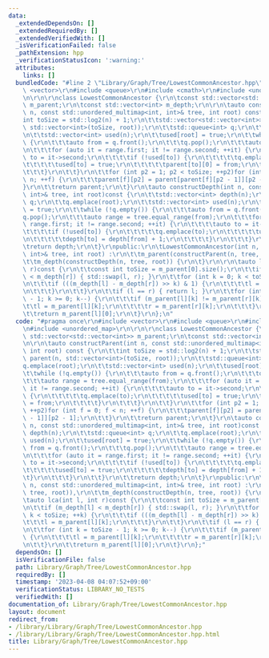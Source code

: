 ```yaml
---
data:
  _extendedDependsOn: []
  _extendedRequiredBy: []
  _extendedVerifiedWith: []
  _isVerificationFailed: false
  _pathExtension: hpp
  _verificationStatusIcon: ':warning:'
  attributes:
    links: []
  bundledCode: "#line 2 \"Library/Graph/Tree/LowestCommonAncestor.hpp\"\n#include\
    \ <vector>\r\n#include <queue>\r\n#include <cmath>\r\n#include <unordered_map>\r\
    \n\r\n\r\nclass LowestCommonAncestor {\r\n\tconst std::vector<std::vector<int>>\
    \ m_parent;\r\n\tconst std::vector<int> m_depth;\r\n\r\n\tauto constructParent(int\
    \ n, const std::unordered_multimap<int, int>& tree, int root) const {\r\n\t\t\
    int toSize = std::log2(n) + 1;\r\n\t\tstd::vector<std::vector<int>> parent(n,\
    \ std::vector<int>(toSize, root));\r\n\t\tstd::queue<int> q;\r\n\t\tq.emplace(root);\r\
    \n\t\tstd::vector<int> used(n);\r\n\t\tused[root] = true;\r\n\t\twhile (!q.empty())\
    \ {\r\n\t\t\tauto from = q.front();\r\n\t\t\tq.pop();\r\n\t\t\tauto range = tree.equal_range(from);\r\
    \n\t\t\tfor (auto it = range.first; it != range.second; ++it) {\r\n\t\t\t\tauto\
    \ to = it->second;\r\n\t\t\t\tif (!used[to]) {\r\n\t\t\t\t\tq.emplace(to);\r\n\
    \t\t\t\t\tused[to] = true;\r\n\t\t\t\t\tparent[to][0] = from;\r\n\t\t\t\t}\r\n\
    \t\t\t}\r\n\t\t}\r\n\t\tfor (int p2 = 1; p2 < toSize; ++p2)for (int f = 0; f <\
    \ n; ++f) {\r\n\t\t\tparent[f][p2] = parent[parent[f][p2 - 1]][p2 - 1];\r\n\t\t\
    }\r\n\t\treturn parent;\r\n\t}\r\n\tauto constructDepth(int n, const std::unordered_multimap<int,\
    \ int>& tree, int root)const {\r\n\t\tstd::vector<int> depth(n);\r\n\t\tstd::queue<int>\
    \ q;\r\n\t\tq.emplace(root);\r\n\t\tstd::vector<int> used(n);\r\n\t\tused[root]\
    \ = true;\r\n\t\twhile (!q.empty()) {\r\n\t\t\tauto from = q.front();\r\n\t\t\t\
    q.pop();\r\n\t\t\tauto range = tree.equal_range(from);\r\n\t\t\tfor (auto it =\
    \ range.first; it != range.second; ++it) {\r\n\t\t\t\tauto to = it->second;\r\n\
    \t\t\t\tif (!used[to]) {\r\n\t\t\t\t\tq.emplace(to);\r\n\t\t\t\t\tused[to] = true;\r\
    \n\t\t\t\t\tdepth[to] = depth[from] + 1;\r\n\t\t\t\t}\r\n\t\t\t}\r\n\t\t}\r\n\t\
    \treturn depth;\r\n\t}\r\npublic:\r\n\tLowestCommonAncestor(int n, const std::unordered_multimap<int,\
    \ int>& tree, int root) :\r\n\t\tm_parent(constructParent(n, tree, root)),\r\n\
    \t\tm_depth(constructDepth(n, tree, root)) {\r\n\t}\r\n\r\n\tauto lca(int l, int\
    \ r)const {\r\n\t\tconst int toSize = m_parent[0].size();\r\n\t\tif (m_depth[l]\
    \ < m_depth[r]) { std::swap(l, r); }\r\n\t\tfor (int k = 0; k < toSize; ++k) {\r\
    \n\t\t\tif (((m_depth[l] - m_depth[r]) >> k) & 1) {\r\n\t\t\t\tl = m_parent[l][k];\r\
    \n\t\t\t}\r\n\t\t}\r\n\t\tif (l == r) { return l; }\r\n\t\tfor (int k = toSize\
    \ - 1; k >= 0; k--) {\r\n\t\t\tif (m_parent[l][k] != m_parent[r][k]) {\r\n\t\t\
    \t\tl = m_parent[l][k];\r\n\t\t\t\tr = m_parent[r][k];\r\n\t\t\t}\r\n\t\t}\r\n\
    \t\treturn m_parent[l][0];\r\n\t}\r\n};\n"
  code: "#pragma once\r\n#include <vector>\r\n#include <queue>\r\n#include <cmath>\r\
    \n#include <unordered_map>\r\n\r\n\r\nclass LowestCommonAncestor {\r\n\tconst\
    \ std::vector<std::vector<int>> m_parent;\r\n\tconst std::vector<int> m_depth;\r\
    \n\r\n\tauto constructParent(int n, const std::unordered_multimap<int, int>& tree,\
    \ int root) const {\r\n\t\tint toSize = std::log2(n) + 1;\r\n\t\tstd::vector<std::vector<int>>\
    \ parent(n, std::vector<int>(toSize, root));\r\n\t\tstd::queue<int> q;\r\n\t\t\
    q.emplace(root);\r\n\t\tstd::vector<int> used(n);\r\n\t\tused[root] = true;\r\n\
    \t\twhile (!q.empty()) {\r\n\t\t\tauto from = q.front();\r\n\t\t\tq.pop();\r\n\
    \t\t\tauto range = tree.equal_range(from);\r\n\t\t\tfor (auto it = range.first;\
    \ it != range.second; ++it) {\r\n\t\t\t\tauto to = it->second;\r\n\t\t\t\tif (!used[to])\
    \ {\r\n\t\t\t\t\tq.emplace(to);\r\n\t\t\t\t\tused[to] = true;\r\n\t\t\t\t\tparent[to][0]\
    \ = from;\r\n\t\t\t\t}\r\n\t\t\t}\r\n\t\t}\r\n\t\tfor (int p2 = 1; p2 < toSize;\
    \ ++p2)for (int f = 0; f < n; ++f) {\r\n\t\t\tparent[f][p2] = parent[parent[f][p2\
    \ - 1]][p2 - 1];\r\n\t\t}\r\n\t\treturn parent;\r\n\t}\r\n\tauto constructDepth(int\
    \ n, const std::unordered_multimap<int, int>& tree, int root)const {\r\n\t\tstd::vector<int>\
    \ depth(n);\r\n\t\tstd::queue<int> q;\r\n\t\tq.emplace(root);\r\n\t\tstd::vector<int>\
    \ used(n);\r\n\t\tused[root] = true;\r\n\t\twhile (!q.empty()) {\r\n\t\t\tauto\
    \ from = q.front();\r\n\t\t\tq.pop();\r\n\t\t\tauto range = tree.equal_range(from);\r\
    \n\t\t\tfor (auto it = range.first; it != range.second; ++it) {\r\n\t\t\t\tauto\
    \ to = it->second;\r\n\t\t\t\tif (!used[to]) {\r\n\t\t\t\t\tq.emplace(to);\r\n\
    \t\t\t\t\tused[to] = true;\r\n\t\t\t\t\tdepth[to] = depth[from] + 1;\r\n\t\t\t\
    \t}\r\n\t\t\t}\r\n\t\t}\r\n\t\treturn depth;\r\n\t}\r\npublic:\r\n\tLowestCommonAncestor(int\
    \ n, const std::unordered_multimap<int, int>& tree, int root) :\r\n\t\tm_parent(constructParent(n,\
    \ tree, root)),\r\n\t\tm_depth(constructDepth(n, tree, root)) {\r\n\t}\r\n\r\n\
    \tauto lca(int l, int r)const {\r\n\t\tconst int toSize = m_parent[0].size();\r\
    \n\t\tif (m_depth[l] < m_depth[r]) { std::swap(l, r); }\r\n\t\tfor (int k = 0;\
    \ k < toSize; ++k) {\r\n\t\t\tif (((m_depth[l] - m_depth[r]) >> k) & 1) {\r\n\t\
    \t\t\tl = m_parent[l][k];\r\n\t\t\t}\r\n\t\t}\r\n\t\tif (l == r) { return l; }\r\
    \n\t\tfor (int k = toSize - 1; k >= 0; k--) {\r\n\t\t\tif (m_parent[l][k] != m_parent[r][k])\
    \ {\r\n\t\t\t\tl = m_parent[l][k];\r\n\t\t\t\tr = m_parent[r][k];\r\n\t\t\t}\r\
    \n\t\t}\r\n\t\treturn m_parent[l][0];\r\n\t}\r\n};"
  dependsOn: []
  isVerificationFile: false
  path: Library/Graph/Tree/LowestCommonAncestor.hpp
  requiredBy: []
  timestamp: '2023-04-08 04:07:52+09:00'
  verificationStatus: LIBRARY_NO_TESTS
  verifiedWith: []
documentation_of: Library/Graph/Tree/LowestCommonAncestor.hpp
layout: document
redirect_from:
- /library/Library/Graph/Tree/LowestCommonAncestor.hpp
- /library/Library/Graph/Tree/LowestCommonAncestor.hpp.html
title: Library/Graph/Tree/LowestCommonAncestor.hpp
---
```


